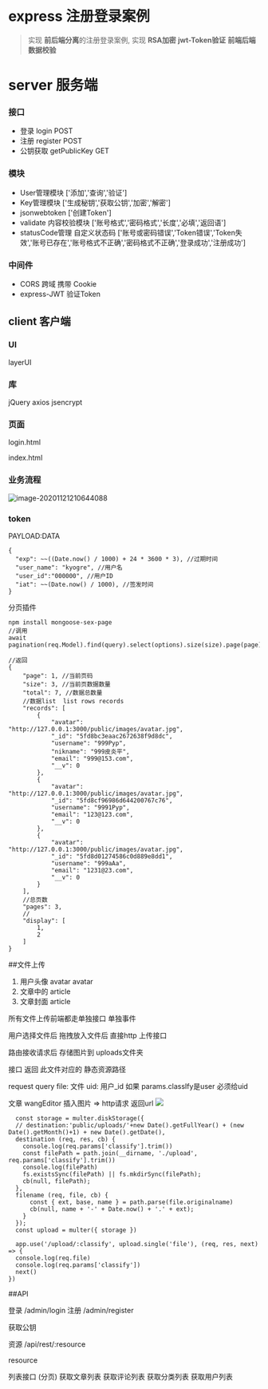 # express 注册登录案例

>  实现 **前后端分离**的注册登录案例, 实现 **RSA加密** **jwt-Token验证** **前端后端数据校验**

# server 服务端

### 接口

- 登录 login POST
- 注册 register POST
- 公钥获取 getPublicKey GET

### 模块

- User管理模块 ['添加','查询','验证']
- Key管理模块 ['生成秘钥','获取公钥','加密','解密'] 
- jsonwebtoken ['创建Token']
- validate 内容校验模块 ['账号格式','密码格式','长度','必填','返回语']
- statusCode管理 自定义状态码 ['账号或密码错误','Token错误','Token失效','账号已存在','账号格式不正确','密码格式不正确','登录成功','注册成功']

### 中间件

- CORS 跨域 携带 Cookie
- express-JWT 验证Token



## client 客户端

### UI 

layerUI 



### 库

jQuery  axios  jsencrypt 



### 页面

login.html

index.html



### 业务流程

![image-20201121210644088](assets/image-20201121210644088.png)





### token

PAYLOAD:DATA

```
{
  "exp": ~~((Date.now() / 1000) + 24 * 3600 * 3), //过期时间
  "user_name": "kyogre", //用户名
  "user_id":"000000", //用户ID
  "iat": ~~(Date.now() / 1000), //签发时间
}
```

分页插件
```
npm install mongoose-sex-page
//调用
await pagination(req.Model).find(query).select(options).size(size).page(page).display(2).exec()

//返回
{
    "page": 1, //当前页码
    "size": 3, //当前页数据数量
    "total": 7, //数据总数量
    //数据list  list rows records
    "records": [
        {
            "avatar": "http://127.0.0.1:3000/public/images/avatar.jpg",
            "_id": "5fd8bc3eaac2672638f9d8dc",
            "username": "999Pyp",
            "nikname": "999皮炎平",
            "email": "999@153.com",
            "__v": 0
        },
        {
            "avatar": "http://127.0.0.1:3000/public/images/avatar.jpg",
            "_id": "5fd8cf96986d644200767c76",
            "username": "9991Pyp",
            "email": "123@123.com",
            "__v": 0
        },
        {
            "avatar": "http://127.0.0.1:3000/public/images/avatar.jpg",
            "_id": "5fd8d01274586c0d889e8dd1",
            "username": "999aAa",
            "email": "1231@23.com",
            "__v": 0
        }
    ],
    //总页数
    "pages": 3,
    // 
    "display": [
        1,
        2
    ]
}
```
##文件上传
 1. 用户头像 avatar  avatar
 2. 文章中的  article
 3. 文章封面  article


  

 所有文件上传前端都走单独接口 单独事件
 
 用户选择文件后 拖拽放入文件后 直接http 上传接口

 路由接收请求后 存储图片到 uploads文件夹

 接口 返回 此文件对应的 静态资源路径


  request query
    file: 文件
    uid: 用户_id  如果 params.classIfy是user 必须给uid



 文章 wangEditor
 插入图片 => http请求 返回url
 <img src=url>

 

 


```
  const storage = multer.diskStorage({
  // destination:'public/uploads/'+new Date().getFullYear() + (new Date().getMonth()+1) + new Date().getDate(),
  destination (req, res, cb) {
    console.log(req.params['classify'].trim())
    const filePath = path.join(__dirname, './upload', req.params['classify'].trim())
    console.log(filePath)
    fs.existsSync(filePath) || fs.mkdirSync(filePath);
    cb(null, filePath);
  },
  filename (req, file, cb) {
      const { ext, base, name } = path.parse(file.originalname)
      cb(null, name + '-' + Date.now() + '.' + ext);
    }
  });
  const upload = multer({ storage })

  app.use('/upload/:classify', upload.single('file'), (req, res, next) => {
  console.log(req.file)
  console.log(req.params['classify'])
  next()
})
```


##API

登录 /admin/login
注册 /admin/register

获取公钥

资源
  /api/rest/:resource

  resource

列表接口 (分页)
  获取文章列表
  获取评论列表
  获取分类列表
  获取用户列表

